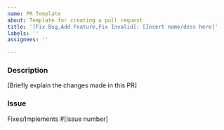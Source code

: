 ```yaml
---
name: PR Template
about: Template for creating a pull request
title: '[Fix Bug,Add Feature,Fix Invalid]: [Insert name/desc here]'
labels: ''
assignees: ''

---
```


### Description
[Briefly explain the changes made in this PR]

### Issue
Fixes/Implements #[Issue number]